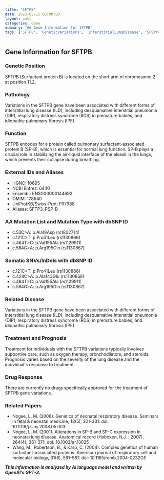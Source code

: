 ```yaml
---
title: "SFTPB"
date: 2023-05-15 00:00:00
layout: post
categories: Gene
summary: "## Gene Information for SFTPB"
tags: ['SFTPB', 'GeneticVariations', 'InterstitialLungDisease', 'SPBProtein', 'Treatment', 'Prognosis', 'DrugResponse', 'RelatedPapers']
---
```


## Gene Information for SFTPB

### Genetic Position
SFTPB (Surfactant protein B) is located on the short arm of chromosome 2 at position 11.2.

### Pathology
Variations in the SFTPB gene have been associated with different forms of interstitial lung disease (ILD), including desquamative interstitial pneumonia (DIP), respiratory distress syndrome (RDS) in premature babies, and idiopathic pulmonary fibrosis (IPF). 

### Function
SFTPB encodes for a protein called pulmonary surfactant-associated protein B (SP-B), which is essential for normal lung function. SP-B plays a crucial role in stabilizing the air-liquid interface of the alveoli in the lungs, which prevents their collapse during breathing.

### External IDs and Aliases
- HGNC: 10695
- NCBI Entrez: 6440
- Ensembl: ENSG00000144692
- OMIM: 178640
- UniProtKB/Swiss-Prot: P07988
- Aliases: SFTP3, PSP-B

### AA Mutation List and Mutation Type with dbSNP ID
- c.53C>A: p.Ala18Asp (rs1802714)
- c.121C>T: p.Pro41Leu (rs1130866)
- c.464T>C: p.Val155Ala (rs1129911)
- c.584G>A: p.Arg195Gln (rs1130867)

### Somatic SNVs/InDels with dbSNP ID
- c.121C>T: p.Pro41Leu (rs1130866)
- c.428C>A: p.Ala143Glu (rs1130868)
- c.464T>C: p.Val155Ala (rs1129911)
- c.584G>A: p.Arg195Gln (rs1130867)

### Related Disease
Variations in the SFTPB gene have been associated with different forms of interstitial lung disease (ILD), including desquamative interstitial pneumonia (DIP), respiratory distress syndrome (RDS) in premature babies, and idiopathic pulmonary fibrosis (IPF).

### Treatment and Prognosis
Treatment for individuals with the SFTPB variations typically involves supportive care, such as oxygen therapy, bronchodilators, and steroids. Prognosis varies based on the severity of the lung disease and the individual's response to treatment.

### Drug Response
There are currently no drugs specifically approved for the treatment of SFTPB gene variations.

### Related Papers
- Nogee, L. M. (2008). Genetics of neonatal respiratory disease. Seminars in fetal & neonatal medicine, 13(5), 321-331. doi: 10.1016/j.siny.2008.05.003
- Nogee, L. M. (2001). Alterations in SP-B and SP-C expression in neonatal lung disease. Anatomical record (Hoboken, N.J. : 2007), 264(4), 361-371. doi: 10.1002/ar.10025
- Wang, M., Robertson, B., & Karp, C. (2004). Complex genetics of human surfactant-associated proteins. American journal of respiratory cell and molecular biology, 31(6), 581-587. doi: 10.1165/rcmb.2004-0232OE

**_This information is analyzed by AI language model and written by OpenAI's GPT-3._**